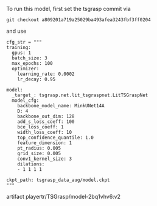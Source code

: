 To run this model, first set the tsgrasp commit via

```
git checkout a809201a719a25029ba493afea3243fbf3ff0204
```

and use
```
cfg_str = """
training:
  gpus: 1
  batch_size: 3
  max_epochs: 100
  optimizer:
    learning_rate: 0.0002
    lr_decay: 0.95

model:
  _target_: tsgrasp.net.lit_tsgraspnet.LitTSGraspNet
  model_cfg:
    backbone_model_name: MinkUNet14A
    D: 4
    backbone_out_dim: 128
    add_s_loss_coeff: 100
    bce_loss_coeff: 1
    width_loss_coeff: 10
    top_confidence_quantile: 1.0
    feature_dimension: 1
    pt_radius: 0.005
    grid_size: 0.005
    conv1_kernel_size: 3
    dilations:
    - 1 1 1 1

ckpt_path: tsgrasp_data_aug/model.ckpt
"""
```

artifact playertr/TSGrasp/model-2bq1vhv6:v2
